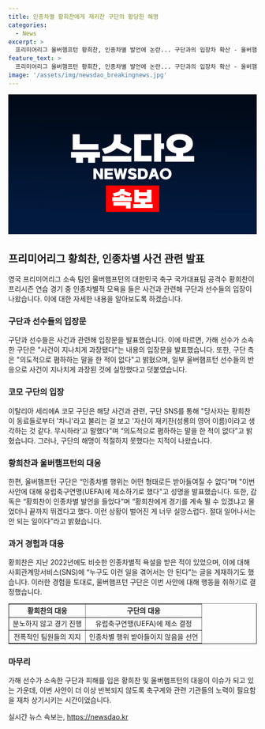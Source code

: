 ```yaml
---
title: 인종차별 황희찬에게 재키찬 구단의 황당한 해명
categories:
  - News
excerpt: >
  프리미어리그 울버햄프턴 황희찬, 인종차별 발언에 논란... 구단과의 입장차 확산 - 울버햄프턴의 황희찬이 인종차별 발언을 받아 화제다. 코모 구단은 사건을 과장했다는 입장을 밝히며 논란이 확산 중. 이에 울버햄프턴은 UEFA에 제소할 것이라 밝히고, 황희찬의 인종차별 경험은 이번이 두 번째. 동료들의 지지와 함께 논란은 계속되고 있다.
feature_text: >
  프리미어리그 울버햄프턴 황희찬, 인종차별 발언에 논란... 구단과의 입장차 확산 - 울버햄프턴의 황희찬이 인종차별 발언을 받아 화제다. 코모 구단은 사건을 과장했다는 입장을 밝히며 논란이 확산 중. 이에 울버햄프턴은 UEFA에 제소할 것이라 밝히고, 황희찬의 인종차별 경험은 이번이 두 번째. 동료들의 지지와 함께 논란은 계속되고 있다.
image: '/assets/img/newsdao_breakingnews.jpg'
---
```


<p><img src="/assets/img/newsdao_breakingnews.jpg" alt="bookingtag 속보" /></p>

<h2 data-ke-size="size26">프리미어리그 황희찬, 인종차별 사건 관련 발표</h2>

<p data-ke-size="size16">영국 프리미어리그 소속 팀인 울버햄프턴의 대한민국 축구 국가대표팀 공격수 황희찬이 프리시즌 연습 경기 중 인종차별적 모욕을 들은 사건과 관련해 구단과 선수들의 입장이 나왔습니다. 이에 대한 자세한 내용을 알아보도록 하겠습니다.</p>

<h3>구단과 선수들의 입장문</h3>

<p data-ke-size="size16">구단과 선수들은 사건과 관련해 입장문을 발표했습니다. 이에 따르면, 가해 선수가 소속한 구단은 "사건이 지나치게 과장됐다"는 내용의 입장문을 발표했습니다. 또한, 구단 측은 "의도적으로 폄하하는 말을 한 적이 없다"고 밝혔으며, 일부 울버햄프턴 선수들의 반응으로 사건이 지나치게 과장된 것에 실망했다고 덧붙였습니다.</p>

<h3>코모 구단의 입장</h3>

<p data-ke-size="size16">이탈리아 세리에A 코모 구단은 해당 사건과 관련, 구단 SNS를 통해 "당사자는 황희찬이 동료들로부터 '차니'라고 불리는 걸 보고 '자신이 재키찬(성룡의 영어 이름)이라고 생각하는 것 같다. 무시하라'고 말했다"며 “의도적으로 폄하하는 말을 한 적이 없다”고 밝혔습니다. 그러나, 구단의 해명이 적절하지 못했다는 지적이 나왔습니다.</p>

<h3>황희찬과 울버햄프턴의 대응</h3>

<p data-ke-size="size16">한편, 울버햄프턴 구단은 “인종차별 행위는 어떤 형태로든 받아들여질 수 없다”며 "이번 사안에 대해 유럽축구연맹(UEFA)에 제소하기로 했다"고 성명을 발표했습니다. 또한, 감독은 “황희찬이 인종차별 발언을 들었다”며 “황희찬에게 경기를 계속 뛸 수 있겠냐고 물었더니 끝까지 뛰겠다고 했다. 이런 상황이 벌어진 게 너무 실망스럽다. 절대 일어나서는 안 되는 일이다”라고 밝혔습니다.</p>

<h3>과거 경험과 대응</h3>

<p data-ke-size="size16">황희찬은 지난 2022년에도 비슷한 인종차별적 욕설을 받은 적이 있었으며, 이에 대해 사회관계망서비스(SNS)에 “누구도 이런 일을 겪어서는 안 된다”는 글을 게재하기도 했습니다. 이러한 경험을 토대로, 울버햄프턴 구단은 이번 사안에 대해 행동을 취하기로 결정했습니다.</p>

<table style="width: 100%;" border="1">
<tbody>
<tr>
<td style="text-align: center; height: 17px;"><b>황희찬의 대응</b></td>
<td style="text-align: center; height: 17px;"><b>구단의 대응</b></td>
</tr>
<tr>
<td style="text-align: center;">분노하지 않고 경기 진행</td>
<td style="text-align: center;">유럽축구연맹(UEFA)에 제소 결정</td>
</tr>
<tr>
<td style="text-align: center;">전폭적인 팀원들의 지지</td>
<td style="text-align: center;">인종차별 행위 받아들이지 않음을 선언</td>
</tr>
</tbody>
</table>

<h3>마무리</h3>

<p data-ke-size="size16">가해 선수가 소속한 구단과 피해를 입은 황희찬 및 울버햄프턴의 대응이 이슈가 되고 있는 가운데, 이번 사안이 더 이상 반복되지 않도록 축구계와 관련 기관들의 노력이 필요함을 재차 상기시키는 시간이었습니다.</p>
실시간 뉴스 속보는, <a href="https://newsdao.kr" rel="dofollow">https://newsdao.kr</a>


